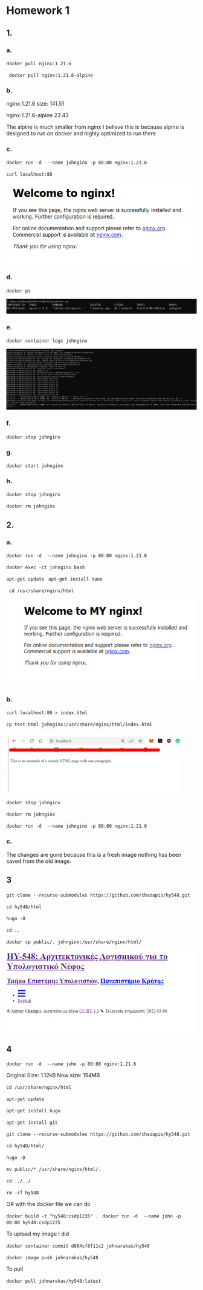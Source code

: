 # Homework 1

## 1.

### a.

` docker pull nginx:1.21.6 `

` docker pull nginx:1.21.6-alpine`

### b.
nginx:1.21.6 size: 141.51

nginx:1.21.6-alpine 23.43

The alpine is much smaller from nginx I believe this is because alpine is designed to run on docker and highly optimized to run there

### c.

` docker run -d  --name johnginx -p 80:80 nginx:1.21.6 `

`curl localhost:80 `

![nginx_index_html](Assets/1c_index_html.png)

### d.

`docker ps`

![docker_ps](Assets/1d_docker_ps.png)

### e.

`docker container logs johnginx`

![container_logs](Assets/1e_container_logs.png)

### f.

`docker stop johnginx`

### g.

`docker start johnginx`

### h.


`docker stop johnginx`

`docker rm johnginx`

## 2.

### a.

` docker run -d  --name johnginx -p 80:80 nginx:1.21.6 `

` docker exec -it johnginx bash `

` apt-get update `
` apt-get install nano`

` cd /usr/share/nginx/html`

![myindex_html](Assets/2a_myindex_html.png)

### b. 

`curl localhost:80 > index.html`

`cp test.html johnginx:/usr/share/nginx/html/index.html`

![2b_newindex_html](Assets/2b_newindex_html.png)


`docker stop johnginx`

`docker rm johnginx`

` docker run -d  --name johnginx -p 80:80 nginx:1.21.6 `

### c.
The changes are gone because this is a fresh image nothing has been saved from the old image.

## 3

`git clone --recurse-submodules https://github.com/chazapis/hy548.git`

`cd hy548/html`

`hugo -D`

`cd ..`

`docker cp public/. johnginx:/usr/share/nginx/html/ `

![3_hy548_index_html](Assets/3_hy548_index_html.png)


## 4

` docker run -d  --name john -p 80:80 nginx:1.21.6 `

Original Size: 1.12kB
New size: 154MB

` cd /usr/share/nginx/html `

`apt-get update `

`apt-get install hugo `

`apt-get install git`

`git clone --recurse-submodules https://github.com/chazapis/hy548.git `

`cd hy548/html/ `

`hugo -D`

`mv public/* /usr/share/nginx/html/.`

`cd ../../`

`rm -rf hy548 `

OR with the docker file we can do

`docker build -t "hy548:csdp1235" . `
`docker run -d  --name john -p 80:80 hy548:csdp1235`

To upload my image I did

`docker container commit d884cf8f11c2 johnarakas/hy548`

`docker image push johnarakas/hy548`

To pull

`docker pull johnarakas/hy548:latest`











